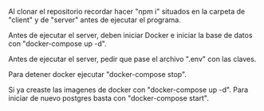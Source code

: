 Al clonar el repositorio recordar hacer "npm i" situados en la carpeta de "client" y de "server" antes de ejecutar el programa.

Antes de ejecutar el server, deben iniciar Docker e iniciar la base de datos con "docker-compose up -d".

Antes de ejecutar el server, pedir que pase el archivo ".env" con las claves.

Para detener docker ejecutar "docker-compose stop".

Si ya creaste las imagenes de docker con "docker-compose up -d". Para iniciar de nuevo postgres basta con "docker-compose start".
